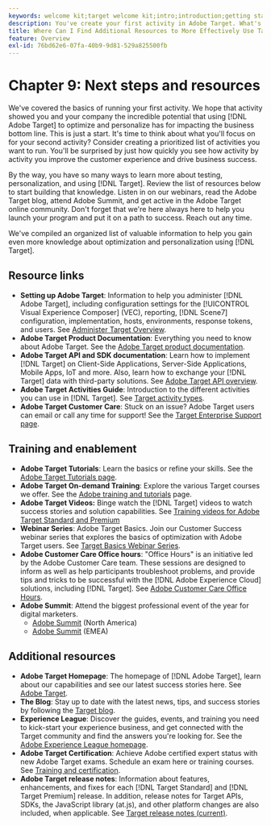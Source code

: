 ```yaml
---
keywords: welcome kit;target welcome kit;intro;introduction;getting started
description: You've create your first activity in Adobe Target. What's next? Use this article to find links to additional resouces, training tutorials, and how-to videos.
title: Where Can I Find Additional Resources to More Effectively Use Target?
feature: Overview
exl-id: 76bd62e6-07fa-40b9-9d81-529a825500fb
---
```

# Chapter 9: Next steps and resources

We've covered the basics of running your first activity. We hope that activity showed you and your company the incredible potential that using [!DNL Adobe Target] to optimize and personalize has for impacting the business bottom line. This is just a start. It's time to think about what you'll focus on for your second activity? Consider creating a prioritized list of activities you want to run. You'll be surprised by just how quickly you see how activity by activity you improve the customer experience and drive business success.

By the way, you have so many ways to learn more about testing, personalization, and using [!DNL Target]. Review the list of resources below to start building that knowledge. Listen in on our webinars, read the Adobe Target blog, attend Adobe Summit, and get active in the Adobe Target online community. Don't forget that we're here always here to help you launch your program and put it on a path to success. Reach out any time.

We've compiled an organized list of valuable information to help you gain even more knowledge about optimization and personalization using [!DNL Target].

## Resource links

* **Setting up Adobe Target**: Information to help you administer [!DNL Adobe Target], including configuration settings for the [!UICONTROL Visual Experience Composer] (VEC), reporting, [!DNL Scene7] configuration, implementation, hosts, environments, response tokens, and users. See [Administer Target Overview](/help/main/administrating-target/administrating-target.md).
* **Adobe Target Product Documentation**: Everything you need to know about Adobe Target. See the [Adobe Target product documentation](https://experienceleague.adobe.com/docs/target/using/target-home.html). 
* **Adobe Target API and SDK documentation**: Learn how to implement [!DNL Target] on Client-Side Applications, Server-Side Applications, Mobile Apps, IoT and more. Also, learn how to exchange your [!DNL Target] data with third-party solutions. See [Adobe Target API overview](/help/main/api/api-overview.md).
* **Adobe Target Activities Guide**: Introduction to the different activities you can use in [!DNL Target]. See [Target activity types](/help/main/c-activities/target-activities-guide.md).
* **Adobe Target Customer Care**: Stuck on an issue? Adobe Target users can email or call any time for support! See the [Target Enterprise Support page](https://helpx.adobe.com/contact/enterprise-support.ec.html#target).

## Training and enablement

* **Adobe Target Tutorials**: Learn the basics or refine your skills. See the [Adobe Target Tutorials page](https://experienceleague.adobe.com/docs/target-learn/tutorials/overview.html). 
* **Adobe Target On-demand Training**: Explore the various Target courses we offer. See the [Adobe training and tutorials](https://helpx.adobe.com/learning.html?promoid=KAUDK) page.
* **Adobe Target Videos:** Binge watch the [!DNL Target] videos to watch success stories and solution capabilities. See [Training videos for Adobe Target Standard and Premium](/help/main/c-intro/target-standard-premium-training-videos.md)
* **Webinar Series**: Adobe Target Basics. Join our Customer Success webinar series that explores the basics of optimization with Adobe Target users. See [Target Basics Webinar Series](/help/main/cmp-resources-and-contact-information.md#concept_11902FAC95C64479AABE020557A7EEE4).
* **Adobe Customer Care Office hours**: "Office Hours" is an initiative led by the Adobe Customer Care team. These sessions are designed to inform as well as help participants troubleshoot problems, and provide tips and tricks to be successful with the [!DNL Adobe Experience Cloud] solutions, including [!DNL Target]. See [Adobe Customer Care Office Hours](/help/main/cmp-resources-and-contact-information.md#concept_58EA30379D3B48C4848BA2A8C464A5B7).
* **Adobe Summit**: Attend the biggest professional event of the year for digital marketers. 
  * [Adobe Summit](https://summit.adobe.com/na/) (North America)
  * [Adobe Summit](https://summit-emea.adobe.com/emea/) (EMEA)
 
## Additional resources

* **Adobe Target Homepage**: The homepage of [!DNL Adobe Target], learn about our capabilities and see our latest success stories here. See [Adobe Target](https://www.adobe.com/marketing/target.html).
* **The Blog**: Stay up to date with the latest news, tips, and success stories by following the [Target blog](https://blog.adobe.com/en/topics/target).
* **Experience League**: Discover the guides, events, and training you need to kick-start your experience business, and get connected with the Target community and find the answers you're looking for. See the [Adobe Experience League homepage](https://experienceleague.adobe.com/#home).
* **Adobe Target Certification**: Achieve Adobe certified expert status with new Adobe Target exams. Schedule an exam here or training courses. See [Training and certification](/help/main/c-intro/training-and-certification.md).
* **Adobe Target release notes**: Information about features, enhancements, and fixes for each [!DNL Target Standard] and [!DNL Target Premium] release. In addition, release notes for Target APIs, SDKs, the JavaScript library (at.js), and other platform changes are also included, when applicable. See [Target release notes (current)](/help/main/r-release-notes/release-notes.md).
